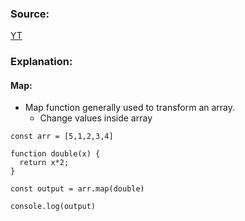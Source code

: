 ### Source:
[YT](https://www.youtube.com/watch?v=zdp0zrpKzIE&list=PLlasXeu85E9cQ32gLCvAvr9vNaUccPVNP&index=22)

### Explanation:

#### Map:

* Map function generally used to transform an array.
	* Change values inside array

```
const arr = [5,1,2,3,4]

function double(x) {
  return x*2;
}

const output = arr.map(double)

console.log(output)
```